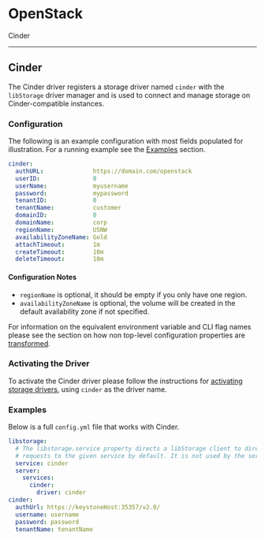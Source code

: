 # OpenStack

Cinder

---

## Cinder
The Cinder driver registers a storage driver named `cinder` with the
`libStorage` driver manager and is used to connect and manage storage on
Cinder-compatible instances.

### Configuration
The following is an example configuration with most fields populated for
illustration. For a running example see the
[Examples](#openstack-cinder-examples) section.

```yaml
cinder:
  authURL:              https://domain.com/openstack
  userID:               0
  userName:             myusername
  password:             mypassword
  tenantID:             0
  tenantName:           customer
  domainID:             0
  domainName:           corp
  regionName:           USNW
  availabilityZoneName: Gold
  attachTimeout:        1m
  createTimeout:        10m
  deleteTimeout:        10m
```

#### Configuration Notes
- `regionName` is optional, it should be empty if you only have one region.
- `availabilityZoneName` is optional, the volume will be created in the default
availability zone if not specified.

For information on the equivalent environment variable and CLI flag names
please see the section on how non top-level configuration properties are
[transformed](../servers/libstorage.md#configuration-properties).

### Activating the Driver
To activate the Cinder driver please follow the instructions for
[activating storage drivers](../servers/libstorage.md#storage-drivers),
using `cinder` as the driver name.

<a name="openstack-cinder-examples"></a>

### Examples
Below is a full `config.yml` file that works with Cinder.

```yaml
libstorage:
  # The libstorage.service property directs a libStorage client to direct its
  # requests to the given service by default. It is not used by the server.
  service: cinder
  server:
    services:
      cinder:
        driver: cinder
cinder:
  authUrl: https://keystoneHost:35357/v2.0/
  username: username
  password: password
  tenantName: tenantName
```

